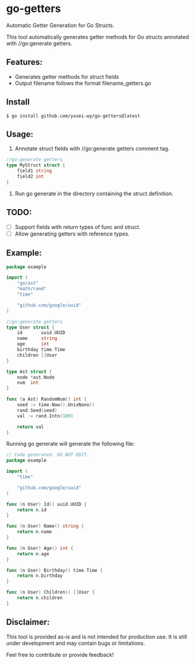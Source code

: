 # go-getters

Automatic Getter Generation for Go Structs.

This tool automatically generates getter methods for Go structs annotated with //go:generate getters.

## Features:
- Generates getter methods for struct fields
- Output filename follows the format filename_getters.go

## Install

```
$ go install github.com/yusei-wy/go-getters@latest
```

## Usage:

1. Annotate struct fields with //go:generate getters comment tag.
  ```go
  //go:generate getters
  type MyStruct struct {
      field1 string
      field2 int
  }
  ```
1. Run go generate in the directory containing the struct definition.

## TODO:

- [ ] Support fields with return types of func and struct.
- [ ] Allow generating getters with reference types.

## Example:

```go
package example

import (
	"go/ast"
	"math/rand"
	"time"

	"github.com/google/uuid"
)

//go:generate getters
type User struct {
	id       uuid.UUID
	name     string
	age      int
	birthday time.Time
	children []User
}

type Ast struct {
	node *ast.Node
	num  int
}

func (a Ast) RandomNum() int {
	seed := time.Now().UnixNano()
	rand.Seed(seed)
	val := rand.Intn(100)

	return val
}
```

Running go generate will generate the following file:

```go
// Code generated. DO NOT EDIT.
package example

import (
	"time"

	"github.com/google/uuid"
)

func (n User) Id() uuid.UUID {
	return n.id
}

func (n User) Name() string {
	return n.name
}

func (n User) Age() int {
	return n.age
}

func (n User) Birthday() time.Time {
	return n.birthday
}

func (n User) Children() []User {
	return n.children
}
```

## Disclaimer:

This tool is provided as-is and is not intended for production use. It is still under development and may contain bugs or limitations.

Feel free to contribute or provide feedback!
